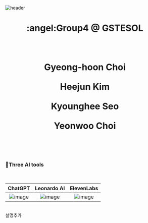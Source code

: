 ![header](https://capsule-render.vercel.app/api?type=waving&height=300&color=gradient&text=Input%20text)

  
  <div align=center>
    <h1>:angel:Group4 @ GSTESOL
  <p>   <br>
  <p>Gyeong-hoon Choi
  <p>Heejun Kim
  <p>Kyounghee Seo
  <p>Yeonwoo Choi
   <br>
   <br>
   <br>
    </div>


### :rocket:**Three AI tools**
   <br>
   
|ChatGPT|Leonardo AI|ElevenLabs|
|:--:|:--:|:--:|
|![image](https://github.com/ShieldEdu/G4/assets/162398654/5c69852a-b528-466c-a0ca-983d8aba2f9d)|![image](https://github.com/ShieldEdu/G4/assets/162398654/2e4859fb-72c8-4ff8-9276-cdc67385f100)|![image](https://github.com/ShieldEdu/G4/assets/162398654/eec5f177-e77b-492e-ab68-7a2bcaa49cb3)|

   <br>
설명추가

<br>
<br>
<br>
<br>
<br>

</p>

